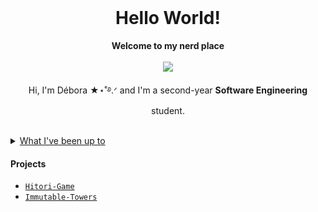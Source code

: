 <div align="center">
  <br>
  <h1>Hello World!</h1>
  <strong>Welcome to my nerd place</strong>
</div>
<br>
<div align="center">
     <img src="https://media1.giphy.com/media/v1.Y2lkPTc5MGI3NjExZ3V1aXdqNGVnYnp0dmN2aGFpbmVuYWpwamtncGZjeWw3NW52MjBvNSZlcD12MV9pbnRlcm5hbF9naWZfYnlfaWQmY3Q9Zw/9tZc9Mzo9K0yOYx38U/giphy.gif"/>
     </p>
     <p>Hi, I'm Débora ★⋆˚࿔.ᐟ and I'm a second-year <b>Software Engineering</b> student.</p><br>
 </div>
 <details>
  <summary><u>What I've been up to</u> </b></summary>
     <br>
     <ul>
         <li>Survived the <b>Haskell</b> quest at University.</li>
         <li>Currently grinding through <b>C</b>.</li>
         <li>Self-learning <b>HTML</b> and <b>CSS</b>, one tag at a time!</li>
     </ul>
 </details>

 #### Projects
 
- [`Hitori-Game`](https://github.com/deboravcaetano/LI2)
- [`Immutable-Towers`](https://github.com/deboravcaetano/Immutable-Towers)
 

 


